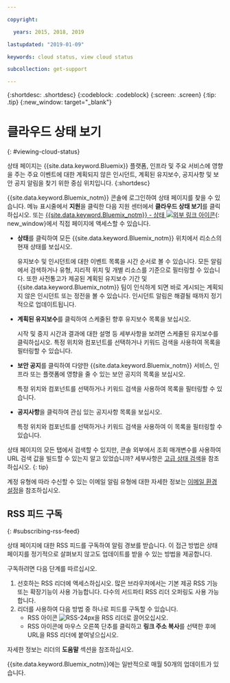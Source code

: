 ```yaml
---

copyright:

  years: 2015, 2018, 2019 

lastupdated: "2019-01-09"

keywords: cloud status, view cloud status

subcollection: get-support

---
```


{:shortdesc: .shortdesc}
{:codeblock: .codeblock}
{:screen: .screen}
{:tip: .tip}
{:new_window: target="_blank"}

# 클라우드 상태 보기
{: #viewing-cloud-status}

상태 페이지는 {{site.data.keyword.Bluemix}} 플랫폼, 인프라 및 주요 서비스에 영향을 주는 주요 이벤트에 대한 계획되지 않은 인시던트, 계획된 유지보수, 공지사항 및 보안 공지 알림을 찾기 위한 중심 위치입니다.
{:shortdesc}

{{site.data.keyword.Bluemix_notm}} 콘솔에 로그인하여 상태 페이지를 찾을 수 있습니다. 메뉴 표시줄에서 **지원**을 클릭한 다음 지원 센터에서 **클라우드 상태 보기**를 클릭하십시오. 또는 [{{site.data.keyword.Bluemix_notm}} - 상태 ![외부 링크 아이콘](../icons/launch-glyph.svg "외부 링크 아이콘")](https://cloud.ibm.com/status){: new_window}에서 직접 페이지에 액세스할 수 있습니다.

* **상태**를 클릭하여 모든 {{site.data.keyword.Bluemix_notm}} 위치에서 리소스의 현재 상태를 보십시오. 

  유지보수 및 인시던트에 대한 이벤트 목록을 시간 순서로 볼 수 있습니다. 모든 알림에서 검색하거나 유형, 지리적 위치 및 개별 리소스를 기준으로 필터링할 수 있습니다. 또한 사전통고가 제공된 계획된 유지보수 기간 및 {{site.data.keyword.Bluemix_notm}} 팀이 인식하게 되면 바로 게시되는 계획되지 않은 인시던트 또는 정전을 볼 수 있습니다. 인시던트 알림은 해결될 때까지 정기적으로 업데이트됩니다.

* **계획된 유지보수**를 클릭하여 스케줄된 향후 유지보수 목록을 보십시오. 

  시작 및 중지 시간과 결과에 대한 설명 등 세부사항을 보려면 스케줄된 유지보수를 클릭하십시오. 특정 위치와 컴포넌트를 선택하거나 키워드 검색을 사용하여 목록을 필터링할 수 있습니다.

* **보안 공지**를 클릭하여 다양한 {{site.data.keyword.Bluemix_notm}} 서비스, 인프라 또는 플랫폼에 영향을 줄 수 있는 보안 공지의 목록을 보십시오.

  특정 위치와 컴포넌트를 선택하거나 키워드 검색을 사용하여 목록을 필터링할 수 있습니다.

* **공지사항**을 클릭하여 관심 있는 공지사항 목록을 보십시오.

  특정 위치와 컴포넌트를 선택하거나 키워드 검색을 사용하여 이 목록을 필터링할 수 있습니다.

상태 페이지의 모든 탭에서 검색할 수 있지만, 콘솔 외부에서 조회 매개변수를 사용하여 URL 검색 값을 빌드할 수 있는지 알고 있었습니까? 세부사항은 [고급 상태 검색](/docs/get-support/status_search.html)을 참조하십시오.
{: tip}

계정 유형에 따라 수신할 수 있는 이메일 알림 유형에 대한 자세한 정보는 [이메일 환경 설정](/docs/account/email.html)을 참조하십시오. 

## RSS 피드 구독
{: #subscribing-rss-feed}

상태 페이지에 대한 RSS 피드를 구독하여 알림 경보를 받습니다. 이 접근 방법은 상태 페이지를 정기적으로 살펴보지 않고도 업데이트를 받을 수 있는 방법을 제공합니다.

구독하려면 다음 단계를 따르십시오.

1. 선호하는 RSS 리더에 액세스하십시오. 많은 브라우저에서는 기본 제공 RSS 기능 또는 확장기능이 사용 가능합니다. 다수의 서드파티 RSS 리더 오퍼링도 사용 가능합니다. 
2. 리더를 사용하여 다음 방법 중 하나로 피드를 구독할 수 있습니다.
    * RSS 아이콘 ![RSS-24px](../icons/RSS-24px.svg)을 RSS 리더로 끌어오십시오.
    * RSS 아이콘에 마우스 오른쪽 단추를 클릭하고 **링크 주소 복사**를 선택한 후에 URL을 RSS 리더에 붙여넣으십시오.

자세한 정보는 리더의 **도움말** 섹션을 참조하십시오.

{{site.data.keyword.Bluemix_notm}}에는 일반적으로 매월 50개의 업데이트가 있습니다.









